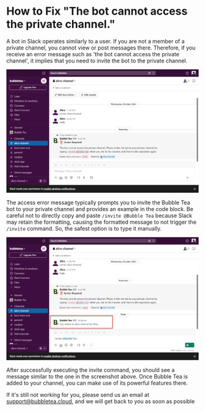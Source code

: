 # How to Fix "The bot cannot access the private channel."

A bot in Slack operates similarly to a user. If you are not a member of a private channel, you cannot view 
or post messages there. Therefore, if you receive an error message such as 'the bot cannot access the private channel',
it implies that you need to invite the bot to the private channel.

![fix-bot-access-1.png](images%2Ffix-bot-access-1.png)

The access error message typically prompts you to invite the Bubble Tea bot to your private channel and provides 
an example in the code block. Be careful not to directly copy and paste `/invite @Bubble Tea` because Slack may retain 
the formatting, causing the formatted message to not trigger the `/invite` command. So, the safest option is to type it manually.


![fix-bot-access-2.png](images%2Ffix-bot-access-2.png)

After successfully executing the invite command, you should see a message similar to the one in the screenshot above. 
Once Bubble Tea is added to your channel, you can make use of its powerful features there.

If it's still not working for you, please send us an email at support@bubbletea.cloud, and we will get back to you as soon as possible